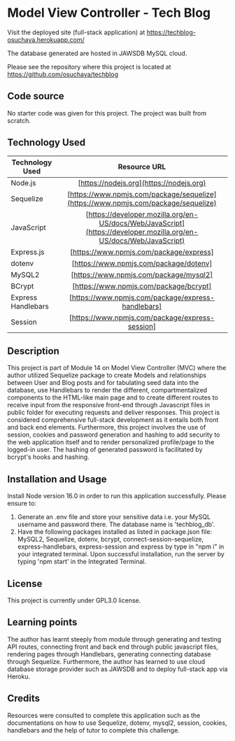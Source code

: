 # Model View Controller - Tech Blog

Visit the deployed site (full-stack application) at https://techblog-osuchaya.herokuapp.com/

The database generated are hosted in JAWSDB MySQL cloud.

Please see the repository where this project is located at https://github.com/osuchaya/techblog

## Code source
No starter code was given for this project. The project was built from scratch.

## Technology Used
| Technology Used         | Resource URL           | 
| ------------- |:-------------:| 
| Node.js    | [https://nodejs.org](https://nodejs.org) | 
| Sequelize | [https://www.npmjs.com/package/sequelize](https://www.npmjs.com/package/sequelize) |
| JavaScript | [https://developer.mozilla.org/en-US/docs/Web/JavaScript](https://developer.mozilla.org/en-US/docs/Web/JavaScript) |
| Express.js | [https://www.npmjs.com/package/express] | (https://www.npmjs.com/package/express) |
| dotenv |[https://www.npmjs.com/package/dotenv]|(https://www.npmjs.com/package/dotenv)|
| MySQL2 |[https://www.npmjs.com/package/mysql2]|(https://www.npmjs.com/package/mysql2)|
| BCrypt | [https://www.npmjs.com/package/bcrypt] | (https://www.npmjs.com/package/bcrypt) |
| Express Handlebars | [https://www.npmjs.com/package/express-handlebars] | (https://www.npmjs.com/package/express-handlebars) |
| Session | [https://www.npmjs.com/package/express-session] | (https://www.npmjs.com/package/express-session) |

## Description
This project is part of Module 14 on Model View Controller (MVC) where the author utilized Sequelize package to create Models and relationships between User and Blog posts and for tabulating seed data into the database, use Handlebars to render the different, compartmentalized components to the  HTML-like main page and to create different routes to receive input from the responsive front-end through Javascript files in public folder for executing requests and deliver responses.
This project is considered comprehensive full-stack development as it entails both front and back end elements. Furthermore, this project involves the use of session, cookies and password generation and hashing to add security to the web application itself and to render personalized profile/page to the logged-in user. The hashing of generated password is facilitated by bcrypt's hooks and hashing.


## Installation and Usage
Install Node version 16.0 in order to run this application successfully. Please ensure to:
1. Generate an .env file and store your sensitive data i.e. your MySQL username and password there. The database name is 'techblog_db'.
2. Have the following packages installed as listed in package.json file: MySQL2, Sequelize, dotenv, bcrypt, connect-session-sequelize, express-handlebars, express-session and express by type in "npm i" in your integrated terminal. Upon successful installation, run the server by typing 'npm start' in the Integrated Terminal. 

## License
This project is currently under GPL3.0 license.

## Learning points
The author has learnt steeply from module through generating and testing API routes, connecting front and back end through public javascript files, rendering pages through Handlebars, generating connecting database through Sequelize. Furthermore, the author has learned to use cloud database storage provider such as JAWSDB and to deploy full-stack app via Heroku.

## Credits
Resources were consulted to complete this application such as the documentations on how to use Sequelize, dotenv, mysql2, session, cookies, handlebars and the help of tutor to complete this challenge.





